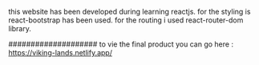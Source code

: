 this website has been developed during learning reactjs.
for the styling is react-bootstrap has been used.
for the routing i used react-router-dom library.

####################
to vie the final product you can go here : https://viking-lands.netlify.app/
